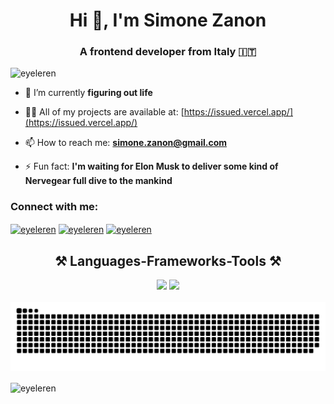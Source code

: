 <h1 align="center">Hi 👋, I'm Simone Zanon</h1>
<h3 align="center">A frontend developer from Italy 🇮🇹</h3>

<p align="left"> <img src="https://komarev.com/ghpvc/?username=eyeleren&label=Profile%20views&color=0e75b6&style=flat" alt="eyeleren" /> </p>

- 🌱 I’m currently **figuring out life**

- 👨‍💻 All of my projects are available at: [https://issued.vercel.app/](https://issued.vercel.app/)

- 📫 How to reach me: **simone.zanon@gmail.com**

- ⚡ Fun fact: **I'm waiting for Elon Musk to deliver some kind of Nervegear full dive to the mankind**

<h3 align="left">Connect with me:</h3>
<p align="left">
<a href="https://twitter.com/eyeleren" target="blank"><img align="center" src="https://raw.githubusercontent.com/rahuldkjain/github-profile-readme-generator/master/src/images/icons/Social/twitter.svg" alt="eyeleren" height="30" width="40" /></a>
<a href="https://instagram.com/eyeleren" target="blank"><img align="center" src="https://raw.githubusercontent.com/rahuldkjain/github-profile-readme-generator/master/src/images/icons/Social/instagram.svg" alt="eyeleren" height="30" width="40" /></a>
<a href="https://www.youtube.com/c/eyeleren" target="blank"><img align="center" src="https://raw.githubusercontent.com/rahuldkjain/github-profile-readme-generator/master/src/images/icons/Social/youtube.svg" alt="eyeleren" height="30" width="40" /></a>
</p>

<h2 align="center">⚒️ Languages-Frameworks-Tools ⚒️</h2>
<div align="center">
    <img src="https://skillicons.dev/icons?i=bootstrap,html,css,sass,vscode,github,git" />
    <img src="https://skillicons.dev/icons?i=nodejs,javascript,typescript,express,mongodb,c,java,nextjs,mysql,postman" /><br>
</div>
<br>

 <img alt="snake eating my contributions" src="https://raw.githubusercontent.com/salesp07/salesp07/output/github-contribution-grid-snake.svg" />

<br>
<p><img align="center" src="https://github-readme-stats.vercel.app/api/top-langs?username=eyeleren&show_icons=true&theme=dark&locale=en&layout=compact" alt="eyeleren" /></p>
